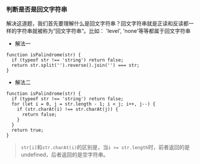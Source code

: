 ### 判断是否是回文字符串
解决这道题，我们首先要理解什么是回文字符串？回文字符串就是正读和反读都一样的字符串就被称为”回文字符串“。比如： 'level', 'none'等等都属于回文字符串
- 解法一
```
function isPalindrome(str) {
  if (typeof str !== 'string') return false;
  return str.split('').reverse().join('') === str;
}
```
- 解法二
```
function isPalindrome(str) {
  if (typeof str !== 'string') return false;
  for (let i = 0, j = str.length - 1; i < j; i++, j--) {
    if (str.charAt(i) !== str.charAt(j)) {
      return false;
    }
  }
  return true;
} 
```
> `str[i]`和`str.charAt(i)`的区别是，当`i >= str.length`时，前者返回的是undefined，后者返回的是空字符串。